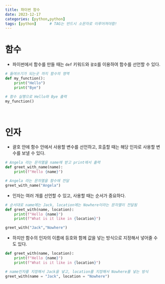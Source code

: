 ```yaml
---
title: 파이썬 함수
date: 2023-12-17
categories: [python,python]
tags: [python]		# TAG는 반드시 소문자로 이루어져야함!
---
```


# **함수**

* 파이썬에서 함수를 만들 때는 `def` 키워드와 `괄호`를 이용하여 함수를 선언할 수 있다.


```py
# 들여쓰기가 되는곳 까지 함수의 영역
def my_function():
    print("Hello")
    print("Bye")

# 함수 실행으로 Hello와 Bye 출력
my_function()
```

<br>

# **인자**

* 괄호 안에 함수 안에서 사용할 변수를 선언하고, 호출할 때는 해당 인자로 사용할 변수를 보낼 수 있다.

```py
# Angela 라는 문자열을 name에 받고 print에서 출력
def greet_with_name(name):
    print(f"Hello {name}")

# Angela 라는 문자열을 함수에 전달
greet_with_name("Angela")
```

* 인자는 여러 개를 선언할 수 있고, 사용할 때는 순서가 중요하다.

```py
# 순서대로 name에는 Jack, location에는 Nowhere이라는 문자열이 전달됨
def greet_with(name, location):
    print(f"Hello {name}")
    print(f"What is it like in {location}")

greet_with("Jack","Nowhere")
```

* 하지만 함수의 인자의 이름에 등호와 함께 값을 넣는 방식으로 지정해서 넣어줄 수도 있다.

```py
def greet_with(name, location):
    print(f"Hello {name}")
    print(f"What is it like in {location}")

# name인자를 지정해서 Jack을 넣고, location를 지정해서 Nowhere를 넣는 방식
greet_with(name = "Jack", location = "Nowhere")
```